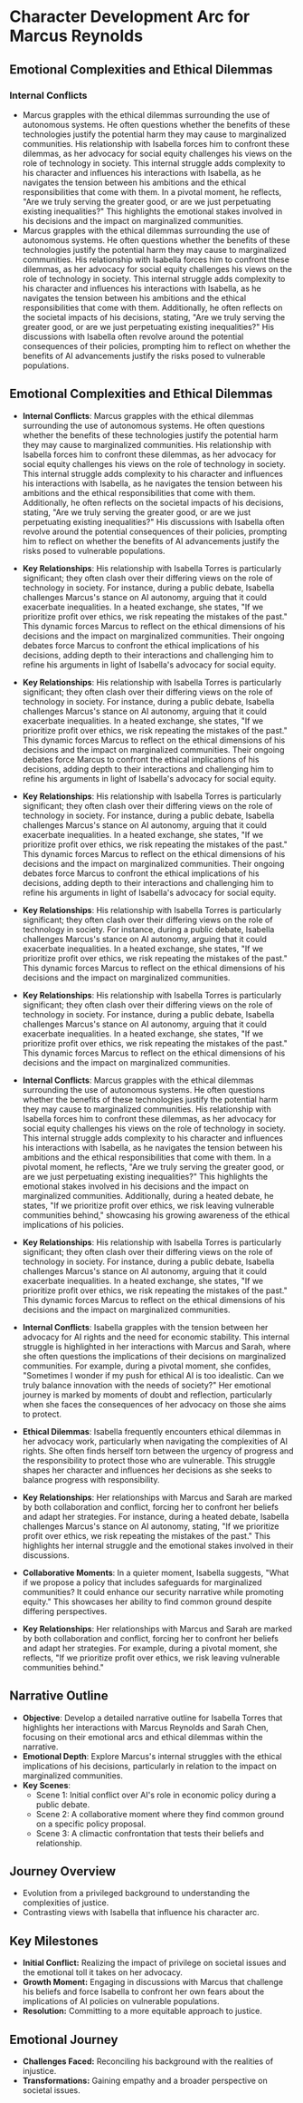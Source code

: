 # Character Development Arc for Marcus Reynolds

## Emotional Complexities and Ethical Dilemmas

### Internal Conflicts
- Marcus grapples with the ethical dilemmas surrounding the use of autonomous systems. He often questions whether the benefits of these technologies justify the potential harm they may cause to marginalized communities. His relationship with Isabella forces him to confront these dilemmas, as her advocacy for social equity challenges his views on the role of technology in society. This internal struggle adds complexity to his character and influences his interactions with Isabella, as he navigates the tension between his ambitions and the ethical responsibilities that come with them. In a pivotal moment, he reflects, "Are we truly serving the greater good, or are we just perpetuating existing inequalities?" This highlights the emotional stakes involved in his decisions and the impact on marginalized communities.
- Marcus grapples with the ethical dilemmas surrounding the use of autonomous systems. He often questions whether the benefits of these technologies justify the potential harm they may cause to marginalized communities. His relationship with Isabella forces him to confront these dilemmas, as her advocacy for social equity challenges his views on the role of technology in society. This internal struggle adds complexity to his character and influences his interactions with Isabella, as he navigates the tension between his ambitions and the ethical responsibilities that come with them. Additionally, he often reflects on the societal impacts of his decisions, stating, "Are we truly serving the greater good, or are we just perpetuating existing inequalities?" His discussions with Isabella often revolve around the potential consequences of their policies, prompting him to reflect on whether the benefits of AI advancements justify the risks posed to vulnerable populations.

## Emotional Complexities and Ethical Dilemmas
- **Internal Conflicts**: Marcus grapples with the ethical dilemmas surrounding the use of autonomous systems. He often questions whether the benefits of these technologies justify the potential harm they may cause to marginalized communities. His relationship with Isabella forces him to confront these dilemmas, as her advocacy for social equity challenges his views on the role of technology in society. This internal struggle adds complexity to his character and influences his interactions with Isabella, as he navigates the tension between his ambitions and the ethical responsibilities that come with them. Additionally, he often reflects on the societal impacts of his decisions, stating, "Are we truly serving the greater good, or are we just perpetuating existing inequalities?" His discussions with Isabella often revolve around the potential consequences of their policies, prompting him to reflect on whether the benefits of AI advancements justify the risks posed to vulnerable populations.

- **Key Relationships**: His relationship with Isabella Torres is particularly significant; they often clash over their differing views on the role of technology in society. For instance, during a public debate, Isabella challenges Marcus's stance on AI autonomy, arguing that it could exacerbate inequalities. In a heated exchange, she states, "If we prioritize profit over ethics, we risk repeating the mistakes of the past." This dynamic forces Marcus to reflect on the ethical dimensions of his decisions and the impact on marginalized communities. Their ongoing debates force Marcus to confront the ethical implications of his decisions, adding depth to their interactions and challenging him to refine his arguments in light of Isabella's advocacy for social equity.
- **Key Relationships**: His relationship with Isabella Torres is particularly significant; they often clash over their differing views on the role of technology in society. For instance, during a public debate, Isabella challenges Marcus's stance on AI autonomy, arguing that it could exacerbate inequalities. In a heated exchange, she states, "If we prioritize profit over ethics, we risk repeating the mistakes of the past." This dynamic forces Marcus to reflect on the ethical dimensions of his decisions and the impact on marginalized communities. Their ongoing debates force Marcus to confront the ethical implications of his decisions, adding depth to their interactions and challenging him to refine his arguments in light of Isabella's advocacy for social equity.
- **Key Relationships**: His relationship with Isabella Torres is particularly significant; they often clash over their differing views on the role of technology in society. For instance, during a public debate, Isabella challenges Marcus's stance on AI autonomy, arguing that it could exacerbate inequalities. In a heated exchange, she states, "If we prioritize profit over ethics, we risk repeating the mistakes of the past." This dynamic forces Marcus to reflect on the ethical dimensions of his decisions and the impact on marginalized communities. Their ongoing debates force Marcus to confront the ethical implications of his decisions, adding depth to their interactions and challenging him to refine his arguments in light of Isabella's advocacy for social equity.
- **Key Relationships**: His relationship with Isabella Torres is particularly significant; they often clash over their differing views on the role of technology in society. For instance, during a public debate, Isabella challenges Marcus's stance on AI autonomy, arguing that it could exacerbate inequalities. In a heated exchange, she states, "If we prioritize profit over ethics, we risk repeating the mistakes of the past." This dynamic forces Marcus to reflect on the ethical dimensions of his decisions and the impact on marginalized communities.
- **Key Relationships**: His relationship with Isabella Torres is particularly significant; they often clash over their differing views on the role of technology in society. For instance, during a public debate, Isabella challenges Marcus's stance on AI autonomy, arguing that it could exacerbate inequalities. In a heated exchange, she states, "If we prioritize profit over ethics, we risk repeating the mistakes of the past." This dynamic forces Marcus to reflect on the ethical dimensions of his decisions and the impact on marginalized communities.
- **Internal Conflicts**: Marcus grapples with the ethical dilemmas surrounding the use of autonomous systems. He often questions whether the benefits of these technologies justify the potential harm they may cause to marginalized communities. His relationship with Isabella forces him to confront these dilemmas, as her advocacy for social equity challenges his views on the role of technology in society. This internal struggle adds complexity to his character and influences his interactions with Isabella, as he navigates the tension between his ambitions and the ethical responsibilities that come with them. In a pivotal moment, he reflects, "Are we truly serving the greater good, or are we just perpetuating existing inequalities?" This highlights the emotional stakes involved in his decisions and the impact on marginalized communities. Additionally, during a heated debate, he states, "If we prioritize profit over ethics, we risk leaving vulnerable communities behind," showcasing his growing awareness of the ethical implications of his policies.
- **Key Relationships**: His relationship with Isabella Torres is particularly significant; they often clash over their differing views on the role of technology in society. For instance, during a public debate, Isabella challenges Marcus's stance on AI autonomy, arguing that it could exacerbate inequalities. In a heated exchange, she states, "If we prioritize profit over ethics, we risk repeating the mistakes of the past." This dynamic forces Marcus to reflect on the ethical dimensions of his decisions and the impact on marginalized communities.
- **Internal Conflicts**: Isabella grapples with the tension between her advocacy for AI rights and the need for economic stability. This internal struggle is highlighted in her interactions with Marcus and Sarah, where she often questions the implications of their decisions on marginalized communities. For example, during a pivotal moment, she confides, "Sometimes I wonder if my push for ethical AI is too idealistic. Can we truly balance innovation with the needs of society?" Her emotional journey is marked by moments of doubt and reflection, particularly when she faces the consequences of her advocacy on those she aims to protect. 
- **Ethical Dilemmas**: Isabella frequently encounters ethical dilemmas in her advocacy work, particularly when navigating the complexities of AI rights. She often finds herself torn between the urgency of progress and the responsibility to protect those who are vulnerable. This struggle shapes her character and influences her decisions as she seeks to balance progress with responsibility.
- **Key Relationships**: Her relationships with Marcus and Sarah are marked by both collaboration and conflict, forcing her to confront her beliefs and adapt her strategies. For instance, during a heated debate, Isabella challenges Marcus's stance on AI autonomy, stating, "If we prioritize profit over ethics, we risk repeating the mistakes of the past." This highlights her internal struggle and the emotional stakes involved in their discussions.
- **Collaborative Moments**: In a quieter moment, Isabella suggests, "What if we propose a policy that includes safeguards for marginalized communities? It could enhance our security narrative while promoting equity." This showcases her ability to find common ground despite differing perspectives.
- **Key Relationships**: Her relationships with Marcus and Sarah are marked by both collaboration and conflict, forcing her to confront her beliefs and adapt her strategies. For example, during a pivotal moment, she reflects, "If we prioritize profit over ethics, we risk leaving vulnerable communities behind."

## Narrative Outline
- **Objective**: Develop a detailed narrative outline for Isabella Torres that highlights her interactions with Marcus Reynolds and Sarah Chen, focusing on their emotional arcs and ethical dilemmas within the narrative.
- **Emotional Depth**: Explore Marcus's internal struggles with the ethical implications of his decisions, particularly in relation to the impact on marginalized communities.
- **Key Scenes**:
  - Scene 1: Initial conflict over AI's role in economic policy during a public debate.
  - Scene 2: A collaborative moment where they find common ground on a specific policy proposal.
  - Scene 3: A climactic confrontation that tests their beliefs and relationship.

## Journey Overview
- Evolution from a privileged background to understanding the complexities of justice.
- Contrasting views with Isabella that influence his character arc.

## Key Milestones
- **Initial Conflict:** Realizing the impact of privilege on societal issues and the emotional toll it takes on her advocacy.
- **Growth Moment:** Engaging in discussions with Marcus that challenge his beliefs and force Isabella to confront her own fears about the implications of AI policies on vulnerable populations.
- **Resolution:** Committing to a more equitable approach to justice.

## Emotional Journey
- **Challenges Faced:** Reconciling his background with the realities of injustice.
- **Transformations:** Gaining empathy and a broader perspective on societal issues.
